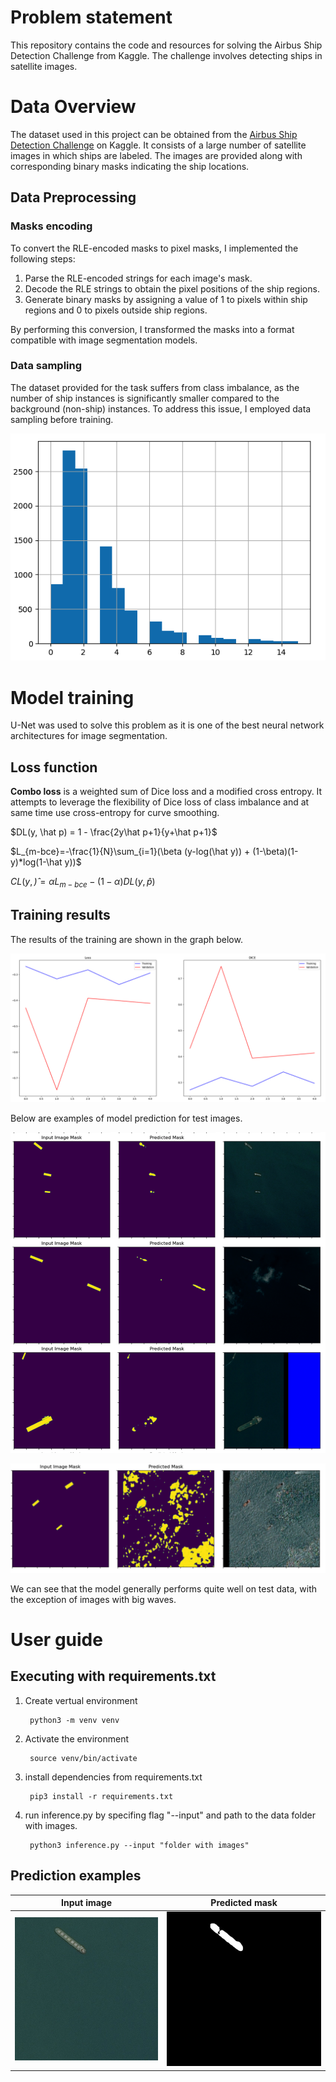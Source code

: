 # Problem statement
This repository contains the code and resources for solving the Airbus Ship Detection Challenge from Kaggle. The challenge involves detecting ships in satellite images.

# Data Overview
The dataset used in this project can be obtained from the [Airbus Ship Detection Challenge](https://www.kaggle.com/competitions/airbus-ship-detection/data) on Kaggle. It consists of a large number of satellite images in which ships are labeled. The images are provided along with corresponding binary masks indicating the ship locations.

## Data Preprocessing

### Masks encoding

To convert the RLE-encoded masks to pixel masks, I implemented the following steps:

1. Parse the RLE-encoded strings for each image's mask.
2. Decode the RLE strings to obtain the pixel positions of the ship regions.
3. Generate binary masks by assigning a value of 1 to pixels within ship regions and 0 to pixels outside ship regions.
   
By performing this conversion, I transformed the masks into a format compatible with image segmentation models.

### Data sampling

The dataset provided for the task suffers from class imbalance, as the number of ship instances is significantly smaller compared to the background (non-ship) instances. To address this issue, I employed data sampling before training.

![stats1](/assets/sampled_datatset.png)

# Model training

U-Net was used to solve this problem as it is one of the best neural network architectures for image segmentation.

## Loss function 

__Combo loss__ is a weighted sum of Dice loss and a modified cross entropy. It attempts to leverage the flexibility of Dice loss of class imbalance and at same time
use cross-entropy for curve smoothing.

$DL(y, \hat p) = 1 - \frac{2y\hat p+1}{y+\hat p+1}$

$L_{m-bce}=-\frac{1}{N}\sum_{i=1}(\beta (y-log(\hat y)) + (1-\beta)(1-y)*log(1-\hat y))$

$CL(y, \hat) = \alpha L_{m-bce} - (1-\alpha)DL(y, \hat p)$

## Training results

The results of the training are shown in the graph below.

![stats1](/assets/stats.png)

Below are examples of model prediction for test images.

![stats1](/assets/r1.png)

![stats1](/assets/r2.png)

We can see that the model generally performs quite well on test data, with the exception of images with big waves.


# User guide

## Executing with requirements.txt

1. Create vertual environment

        python3 -m venv venv

2. Activate the environment

        source venv/bin/activate    

3. install dependencies from requirements.txt

        pip3 install -r requirements.txt

4. run inference.py by specifing flag "--input" and path to the data folder with images.

        python3 inference.py --input "folder with images"


## Prediction examples


Input image             |  Predicted mask
:-------------------------:|:-------------------------:
![](/assets/img1.jpg)  |  ![](/assets/img1_prediction.png)


